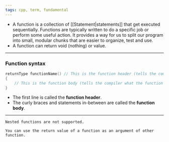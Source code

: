 ```yaml
---
tags: cpp, term, fundamental
---
```


- A function is a collection of [[Statement|statements]] that get executed sequentially. Functions are typically written to do a specific job or perform some useful action. It provides a way for us to split our program into small, modular chunks that are easier to organize, test and use.
- A function can return void (nothing) or value.

---
### Function syntax
```cpp
returnType functionName() // This is the function header (tells the compiler about the existence of the function)
{
    // This is the function body (tells the compiler what the function does)
}
```
- The first line is called the **function header**.
- The curly braces and statements in-between are called the **function body**.
---

```ad-note
Nested functions are not supported.
```

```ad-note
You can use the return value of a function as an argument of other function.
```